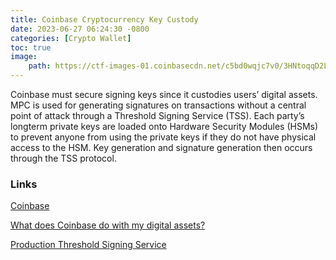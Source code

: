 ```yaml
---
title: Coinbase Cryptocurrency Key Custody
date: 2023-06-27 06:24:30 -0800
categories: [Crypto Wallet]
toc: true
image:
    path: https://ctf-images-01.coinbasecdn.net/c5bd0wqjc7v0/3HNtoqqD2LJQLHjJZanDJE/fd370af7477d35448be6ce11cb1179bc/Wallet_SDK_HighRes2.png
---
```


Coinbase must secure signing keys since it custodies users’ digital assets. MPC is used for generating signatures on transactions without a central point of attack through a Threshold Signing Service (TSS). Each party’s longterm private keys are loaded onto Hardware Security Modules (HSMs) to prevent anyone from using the private keys if they do not have physical access to the HSM. Key generation and signature generation then occurs through the TSS protocol.

### Links

[Coinbase](https://www.coinbase.com/)

[What does Coinbase do with my digital assets?](https://help.coinbase.com/en/coinbase/other-topics/legal-policies/what-does-coinbase-do-with-my-digital-assets)

[Production Threshold Signing Service](https://www.coinbase.com/blog/production-threshold-signing-service)